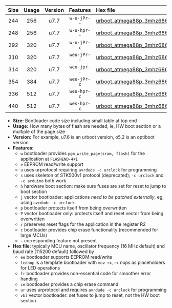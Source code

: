 |Size|Usage|Version|Features|Hex file|
|:-:|:-:|:-:|:-:|:--|
|244|256|u7.7|`w-u-jPr--`|[urboot_atmega88p_3mhz6864_19200bps_lednop_ur_vbl.hex](https://raw.githubusercontent.com/stefanrueger/urboot.hex/main/mcus/atmega88p/fcpu_3mhz6864/19200_bps/urboot_atmega88p_3mhz6864_19200bps_lednop_ur_vbl.hex)|
|248|256|u7.7|`w-u-hpr--`|[urboot_atmega88p_3mhz6864_19200bps_lednop_fr_ur.hex](https://raw.githubusercontent.com/stefanrueger/urboot.hex/main/mcus/atmega88p/fcpu_3mhz6864/19200_bps/urboot_atmega88p_3mhz6864_19200bps_lednop_fr_ur.hex)|
|292|320|u7.7|`w-u-jPr-c`|[urboot_atmega88p_3mhz6864_19200bps_lednop_fr_ce_ur_vbl.hex](https://raw.githubusercontent.com/stefanrueger/urboot.hex/main/mcus/atmega88p/fcpu_3mhz6864/19200_bps/urboot_atmega88p_3mhz6864_19200bps_lednop_fr_ce_ur_vbl.hex)|
|310|320|u7.7|`weu-jPr--`|[urboot_atmega88p_3mhz6864_19200bps_ee_lednop_ur_vbl.hex](https://raw.githubusercontent.com/stefanrueger/urboot.hex/main/mcus/atmega88p/fcpu_3mhz6864/19200_bps/urboot_atmega88p_3mhz6864_19200bps_ee_lednop_ur_vbl.hex)|
|314|320|u7.7|`weu-jpr--`|[urboot_atmega88p_3mhz6864_19200bps_ee_lednop_fr_ur_vbl.hex](https://raw.githubusercontent.com/stefanrueger/urboot.hex/main/mcus/atmega88p/fcpu_3mhz6864/19200_bps/urboot_atmega88p_3mhz6864_19200bps_ee_lednop_fr_ur_vbl.hex)|
|354|384|u7.7|`weu-jPr-c`|[urboot_atmega88p_3mhz6864_19200bps_ee_lednop_fr_ce_ur_vbl.hex](https://raw.githubusercontent.com/stefanrueger/urboot.hex/main/mcus/atmega88p/fcpu_3mhz6864/19200_bps/urboot_atmega88p_3mhz6864_19200bps_ee_lednop_fr_ce_ur_vbl.hex)|
|336|512|u7.7|`weu-hpr-c`|[urboot_atmega88p_3mhz6864_19200bps_ee_lednop_fr_ce_ur.hex](https://raw.githubusercontent.com/stefanrueger/urboot.hex/main/mcus/atmega88p/fcpu_3mhz6864/19200_bps/urboot_atmega88p_3mhz6864_19200bps_ee_lednop_fr_ce_ur.hex)|
|440|512|u7.7|`wes-hpr-c`|[urboot_atmega88p_3mhz6864_19200bps_ee_lednop_fr_ce.hex](https://raw.githubusercontent.com/stefanrueger/urboot.hex/main/mcus/atmega88p/fcpu_3mhz6864/19200_bps/urboot_atmega88p_3mhz6864_19200bps_ee_lednop_fr_ce.hex)|

- **Size:** Bootloader code size including small table at top end
- **Usage:** How many bytes of flash are needed, ie, HW boot section or a multiple of the page size
- **Version:** For example, u7.6 is an urboot version, o5.2 is an optiboot version
- **Features:**
  + `w` bootloader provides `pgm_write_page(sram, flash)` for the application at `FLASHEND-4+1`
  + `e` EEPROM read/write support
  + `u` uses urprotocol requiring `avrdude -c urclock` for programming
  + `s` uses skeleton of STK500v1 protocol (deprecated); `-c urclock` and `-c arduino` both work
  + `h` hardware boot section: make sure fuses are set for reset to jump to boot section
  + `j` vector bootloader: applications *need to be patched externally*, eg, using `avrdude -c urclock`
  + `p` bootloader protects itself from being overwritten
  + `P` vector bootloader only: protects itself and reset vector from being overwritten
  + `r` preserves reset flags for the application in the register R2
  + `c` bootloader provides chip erase functionality (recommended for large MCUs)
  + `-` corresponding feature not present
- **Hex file:** typically MCU name, oscillator frequency (16 MHz default) and baud rate (115200 default) followed by
  + `ee` bootloader supports EEPROM read/write
  + `lednop` is a template bootloader with `mov rx,rx` nops as placeholders for LED operations
  + `fr` bootloader provides non-essential code for smoother error handing
  + `ce` bootloader provides a chip erase command
  + `ur` uses urprotocol and requires `avrdude -c urclock` for programming
  + `vbl` vector bootloader: set fuses to jump to reset, not the HW boot section

